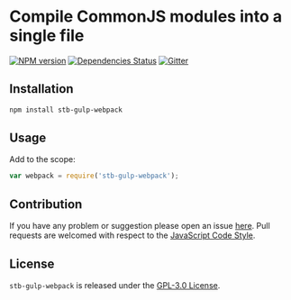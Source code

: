 Compile CommonJS modules into a single file
===========================================

[![NPM version](https://img.shields.io/npm/v/stb-gulp-webpack.svg?style=flat-square)](https://www.npmjs.com/package/stb-gulp-webpack)
[![Dependencies Status](https://img.shields.io/david/stbsdk/gulp-webpack.svg?style=flat-square)](https://david-dm.org/stbsdk/gulp-webpack)
[![Gitter](https://img.shields.io/badge/gitter-join%20chat-blue.svg?style=flat-square)](https://gitter.im/DarkPark/stbsdk)


## Installation ##

```bash
npm install stb-gulp-webpack
```


## Usage ##

Add to the scope:

```js
var webpack = require('stb-gulp-webpack');
```


## Contribution ##

If you have any problem or suggestion please open an issue [here](https://github.com/stbsdk/gulp-webpack/issues).
Pull requests are welcomed with respect to the [JavaScript Code Style](https://github.com/DarkPark/jscs).


## License ##

`stb-gulp-webpack` is released under the [GPL-3.0 License](http://opensource.org/licenses/GPL-3.0).
